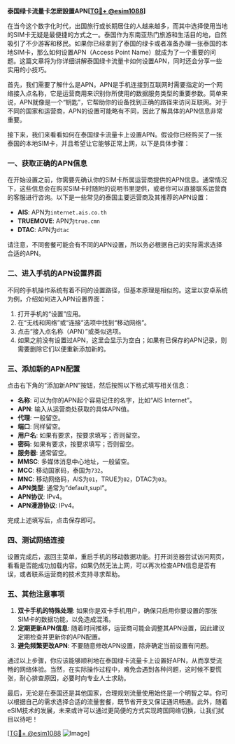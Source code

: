 **泰国绿卡流量卡怎麽設置APN[[TG💪+ @esim1088](https://t.me/s/esim1088)]**

在当今这个数字化时代，出国旅行或长期居住的人越来越多，而其中选择使用当地的SIM卡无疑是最便捷的方式之一。泰国作为东南亚热门旅游和生活目的地，自然吸引了不少游客和移民。如果你已经拿到了泰国的绿卡或者准备办理一张泰国的本地SIM卡，那么如何设置APN（Access Point Name）就成为了一个重要的问题。这篇文章将为你详细讲解泰国绿卡流量卡如何设置APN，同时还会分享一些实用的小技巧。

首先，我们需要了解什么是APN。APN是手机连接到互联网时需要指定的一个网络接入点名称，它是运营商用来识别你所使用的数据服务类型的重要参数。简单来说，APN就像是一个“钥匙”，它帮助你的设备找到正确的路径来访问互联网。对于不同的国家和运营商，APN的设置可能略有不同，因此了解具体的APN信息非常重要。

接下来，我们来看看如何在泰国绿卡流量卡上设置APN。假设你已经购买了一张泰国的本地SIM卡，并且希望让它能够正常上网，以下是具体步骤：

### 一、获取正确的APN信息

在开始设置之前，你需要先确认你的SIM卡所属运营商提供的APN信息。通常情况下，这些信息会在购买SIM卡时随附的说明书里提供，或者你可以直接联系运营商的客服进行咨询。以下是一些常见的泰国主要运营商及其推荐的APN设置：

- **AIS**: APN为`internet.ais.co.th`
- **TRUEMOVE**: APN为`true.cmn`
- **DTAC**: APN为`dtac`

请注意，不同套餐可能会有不同的APN设置，所以务必根据自己的实际需求选择合适的APN。

### 二、进入手机的APN设置界面

不同的手机操作系统有着不同的设置路径，但基本原理是相似的。这里以安卓系统为例，介绍如何进入APN设置界面：

1. 打开手机的“设置”应用。
2. 在“无线和网络”或“连接”选项中找到“移动网络”。
3. 点击“接入点名称（APN）”或类似选项。
4. 如果之前没有设置过APN，这里会显示为空白；如果有已保存的APN记录，则需要删除它们以便重新添加新的。

### 三、添加新的APN配置

点击右下角的“添加新APN”按钮，然后按照以下格式填写相关信息：

- **名称**: 可以为你的APN起个容易记住的名字，比如“AIS Internet”。
- **APN**: 输入从运营商处获取的具体APN值。
- **代理**: 一般留空。
- **端口**: 同样留空。
- **用户名**: 如果有要求，按要求填写；否则留空。
- **密码**: 如果有要求，按要求填写；否则留空。
- **服务器**: 通常留空。
- **MMSC**: 多媒体消息中心地址，一般留空。
- **MCC**: 移动国家码，泰国为`732`。
- **MNC**: 移动网络码，AIS为`01`，TRUE为`02`，DTAC为`03`。
- **APN类型**: 通常为“default,supl”。
- **APN协议**: IPv4。
- **APN漫游协议**: IPv4。

完成上述填写后，点击保存即可。

### 四、测试网络连接

设置完成后，返回主菜单，重启手机的移动数据功能。打开浏览器尝试访问网页，看看是否能成功加载内容。如果仍然无法上网，可以再次检查APN信息是否有误，或者联系运营商的技术支持寻求帮助。

### 五、其他注意事项

1. **双卡手机的特殊处理**: 如果你是双卡手机用户，确保只启用你要设置的那张SIM卡的数据功能，以免造成混淆。
2. **定期更新APN信息**: 随着时间推移，运营商可能会调整其APN设置，因此建议定期检查并更新你的APN配置。
3. **避免频繁更改APN**: 不要随意修改APN设置，除非确定当前设置有问题。

通过以上步骤，你应该能够顺利地在泰国绿卡流量卡上设置好APN，从而享受流畅的网络体验。当然，在实际操作过程中，难免会遇到各种问题，这时候不要慌张，耐心排查原因，必要时向专业人士求助。

最后，无论是在泰国还是其他国家，合理规划流量使用始终是一个明智之举。你可以根据自己的需求选择合适的流量套餐，既节省开支又保证通讯畅通。此外，随着eSIM技术的发展，未来或许可以通过更简便的方式实现跨国网络切换，让我们拭目以待吧！

[[TG💪+ @esim1088](https://t.me/s/esim1088) ![Image](https://i.postimg.cc/4NQfJmqS/Snipaste-2025-05-13-00-14-12.png)]